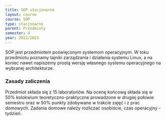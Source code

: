 ```yaml
---
title: SOP stacjonarne
layout: course
course: SOP
type: stacjonarne
parent: Przedmioty
semester: 4
year: 2022/2023
---
```


SOP jest przedmiotem poświęconym systemom operacyjnym. W toku przedmiotu poznamy tajniki zarządzania i działania systemu Linux, a na koniec nawet napiszemy prostą wersję własnego systemu operacyjnego na wybranej architekturze. 

### Zasady zaliczenia
Przedmiot składa się z 15 laboratoriów. Na ocenę końcową składa się w 50% kolokwium teoretyczno-praktyczne prowadzone w drugiej połowie semestru oraz w 50% punkty zdobywane w trakcie zajęć i z prac domowych. Zadania domowe należy rozliczać osobiście, czas operacyjny - tydzień.

